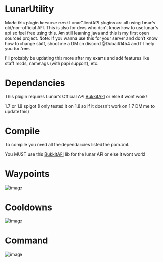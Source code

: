 # LunarUtility
Made this plugin because most LunarClientAPI plugins are all using lunar's old/non-official API.
This is also for devs who don't know how to use lunar's api so feel free using this.
Am still learning java and this is my first open sourced project.
Note: If you wanna use this for your server and don't know how to change stuff, shoot me a DM on discord @Dubai#1454 and I'll help you for free.

I'll probably be updating this more after my exams and add features like staff mods, nametags (with papi support), etc.

# Dependancies
This plugin requires Lunar's Official API [BukkitAPI](https://github.com/LunarClient/BukkitAPI/releases/tag/v1.0.1) or else it wont work!

1.7 or 1.8 spigot (I only tested it on 1.8 so if it doesn't work on 1.7 DM me to update this)

# Compile
To compile you need all the dependancies listed the pom.xml.

You MUST use this [BukkitAPI](https://github.com/LunarClient/BukkitAPI/releases/tag/v1.0.1) lib for the lunar API or else it wont work!

# Waypoints
![image](https://user-images.githubusercontent.com/42650369/122611509-7e6ff080-d092-11eb-968c-3b1e6f2d3f03.png)

# Cooldowns
![image](https://user-images.githubusercontent.com/42650369/122611822-0c4bdb80-d093-11eb-8887-81d2f3fe510b.png)

# Command
![image](https://user-images.githubusercontent.com/42650369/122611909-3a312000-d093-11eb-947e-0f81f10d6b7b.png)
